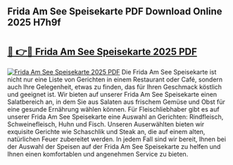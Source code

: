 ## Frida Am See Speisekarte PDF Download Online 2025 H7h9f

# <h2><a href="http://gcegtb.nevu.top/?p=Frida+Am+See+Speisekarte">🔗 👉🔴 Frida Am See Speisekarte 2025 PDF</a></h2>

[![Frida Am See Speisekarte 2025 PDF](https://i.imgur.com/dBaPXMq.png)](http://gcegtb.nevu.top/?p=Frida+Am+See+Speisekarte)
Die Frida Am See Speisekarte ist nicht nur eine Liste von Gerichten in einem Restaurant oder Café, sondern auch Ihre Gelegenheit, etwas zu finden, das für Ihren Geschmack köstlich und geeignet ist. Wir bieten auf unserer Frida Am See Speisekarte einen Salatbereich an, in dem Sie aus Salaten aus frischem Gemüse und Obst für eine gesunde Ernährung wählen können. Für Fleischliebhaber gibt es auf unserer Frida Am See Speisekarte eine Auswahl an Gerichten: Rindfleisch, Schweinefleisch, Huhn und Fisch. Unseren Auserwählten bieten wir exquisite Gerichte wie Schaschlik und Steak an, die auf einem alten, natürlichen Feuer zubereitet werden. In jedem Fall sind wir bereit, Ihnen bei der Auswahl der Speisen auf der Frida Am See Speisekarte zu helfen und Ihnen einen komfortablen und angenehmen Service zu bieten.
